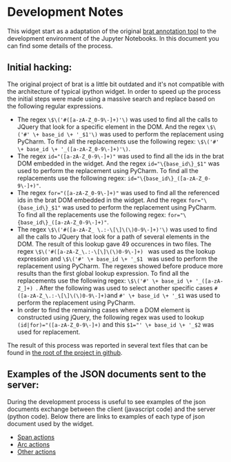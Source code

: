 # Development Notes

This widget start as a adaptation of the original [brat annotation tool](http://brat.nlplab.org) to the development environment of the Jupyter Notebooks. In this document you can find some details of the process.


## Initial hacking:

The original project of brat is a little bit outdated and it's not compatible with the architecture of typical ipython widget.
In order to speed up the process the initial steps were made using a massive search and replace based on the following regular expressions.

- The regex `\$\('#([a-zA-Z_0-9\-]+)'\)` was used to find all the calls to JQuery that look for a specific element in the DOM. And the regex `\$\('#' \+ base_id \+ '_$1'\)` was used to perform the replacement using PyCharm. To find all the replacements use the following regex: `\$\('#' \+ base_id \+ '_([a-zA-Z_0-9\-]+)'\)`.
- The regex `id="([a-zA-Z_0-9\-]+)"` was used to find all the ids in the brat DOM embedded in the widget. And the regex `id="\{base_id\}_$1"` was used to perform the replacement using PyCharm. To find all the replacements use the following regex: `id="\{base_id\}_([a-zA-Z_0-9\-]+)"`.
- The regex `for="([a-zA-Z_0-9\-]+)"` was used to find all the referenced ids in the brat DOM embedded in the widget. And the regex `for="\{base_id\}_$1"` was used to perform the replacement using PyCharm. To find all the replacements use the following regex: `for="\{base_id\}_([a-zA-Z_0-9\-]+)"`.
- The regex `\$\('#([a-zA-Z_ \.:-\[\]\(\)0-9\-]+)'\)` was used to find all the calls to JQuery that look for a path of several elements in the DOM. The result of this lookup gave 49 occurences in two files. The regex `\$\('#([a-zA-Z_\.:-\[\]\(\)0-9\-]+) ` was used as the lookup expression and `\$\('#' \+ base_id \+ '_$1 ` was used to perform the replacement using PyCharm. The regexes showed before produce more results than the first global lookup expression. To find all the replacements use the following regex: `\$\('#' \+ base_id \+ '_([a-zA-Z_]+) `. After the following was used to select another specific cases `#([a-zA-Z_\.:-\[\]\(\)0-9\-]+)`and `#' \+ base_id \+ '_$1` was used to perform the replacement using PyCharm.
- In order to find the remaining cases where a DOM element is constructed using jQuery, the following regex was used to lookup `(id|for)="([a-zA-Z_0-9\-]+)` and this `$1="' \+ base_id \+ '_$2` was used for replacement.

The result of this process was reported in several text files that can be found in [the root of the project in github](https://github.com/Edilmo/brat-widget).


## Examples of the JSON documents sent to the server:

During the development process is useful to see examples of the json documents exchange between the client (javascript code) and the server (python code). Below there are links to examples of each type of json document used by the widget.

- [Span actions](http://www.jsoneditoronline.org/?id=c11d7be261c2f507f15ea9733e927d38)
- [Arc actions](http://www.jsoneditoronline.org/?id=dcac7fd71ec6f3716ba9f0265cb399ff)
- [Other actions](http://www.jsoneditoronline.org/?id=dcac7fd71ec6f3716ba9f0265cbc464a)
